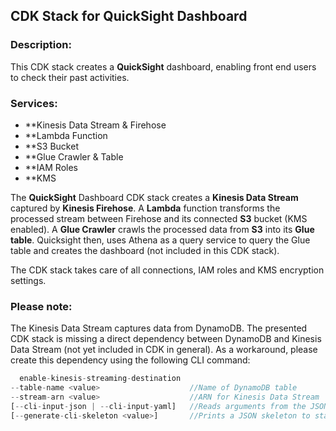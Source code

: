 <!-- ABOUT THE PROJECT -->
## CDK Stack for QuickSight Dashboard

### Description:
This CDK stack creates a **QuickSight** dashboard, enabling front end users to check their past activities.  
  
   
### Services:
* **Kinesis Data Stream & Firehose
* **Lambda Function
* **S3 Bucket
* **Glue Crawler & Table
* **IAM Roles
* **KMS

The **QuickSight** Dashboard CDK stack creates a **Kinesis Data Stream** captured by **Kinesis Firehose**. A **Lambda** function transforms the processed stream between Firehose and its connected **S3** bucket (KMS enabled). A **Glue Crawler** crawls the processed data from **S3** into its **Glue table**. Quicksight then, uses Athena as a query service to query the Glue table and creates the dashboard (not included in this CDK stack).

The CDK stack takes care of all connections, IAM roles and KMS encryption settings. 

### Please note:
The Kinesis Data Stream captures data from DynamoDB. The presented CDK stack is missing a direct dependency between DynamoDB and Kinesis Data Stream (not yet included in CDK in general). As a workaround, please create this dependency using the following CLI command: 
```javascript
  enable-kinesis-streaming-destination
--table-name <value>                    //Name of DynamoDB table
--stream-arn <value>                    //ARN for Kinesis Data Stream
[--cli-input-json | --cli-input-yaml]   //Reads arguments from the JSON string provided
[--generate-cli-skeleton <value>]       //Prints a JSON skeleton to standard output without sending an API request
```
